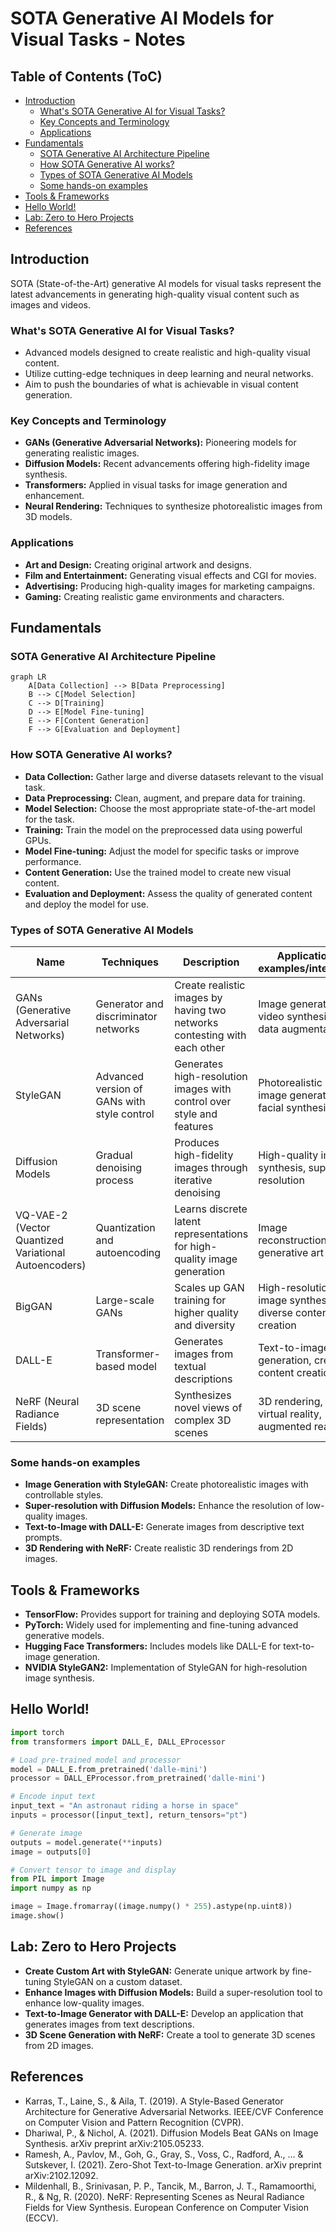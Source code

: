 # SOTA Generative AI Models for Visual Tasks - Notes

## Table of Contents (ToC)

  - [Introduction](#introduction)
    - [What's SOTA Generative AI for Visual Tasks?](#whats-sota-generative-ai-for-visual-tasks)
    - [Key Concepts and Terminology](#key-concepts-and-terminology)
    - [Applications](#applications)
  - [Fundamentals](#fundamentals)
    - [SOTA Generative AI Architecture Pipeline](#sota-generative-ai-architecture-pipeline)
    - [How SOTA Generative AI works?](#how-sota-generative-ai-works)
    - [Types of SOTA Generative AI Models](#types-of-sota-generative-ai-models)
    - [Some hands-on examples](#some-hands-on-examples)
  - [Tools \& Frameworks](#tools--frameworks)
  - [Hello World!](#hello-world)
  - [Lab: Zero to Hero Projects](#lab-zero-to-hero-projects)
  - [References](#references)

## Introduction
SOTA (State-of-the-Art) generative AI models for visual tasks represent the latest advancements in generating high-quality visual content such as images and videos.

### What's SOTA Generative AI for Visual Tasks?
- Advanced models designed to create realistic and high-quality visual content.
- Utilize cutting-edge techniques in deep learning and neural networks.
- Aim to push the boundaries of what is achievable in visual content generation.

### Key Concepts and Terminology
- **GANs (Generative Adversarial Networks):** Pioneering models for generating realistic images.
- **Diffusion Models:** Recent advancements offering high-fidelity image synthesis.
- **Transformers:** Applied in visual tasks for image generation and enhancement.
- **Neural Rendering:** Techniques to synthesize photorealistic images from 3D models.

### Applications
- **Art and Design:** Creating original artwork and designs.
- **Film and Entertainment:** Generating visual effects and CGI for movies.
- **Advertising:** Producing high-quality images for marketing campaigns.
- **Gaming:** Creating realistic game environments and characters.

## Fundamentals

### SOTA Generative AI Architecture Pipeline

```mermaid
graph LR
    A[Data Collection] --> B[Data Preprocessing]
    B --> C[Model Selection]
    C --> D[Training]
    D --> E[Model Fine-tuning]
    E --> F[Content Generation]
    F --> G[Evaluation and Deployment]
```

### How SOTA Generative AI works?
- **Data Collection:** Gather large and diverse datasets relevant to the visual task.
- **Data Preprocessing:** Clean, augment, and prepare data for training.
- **Model Selection:** Choose the most appropriate state-of-the-art model for the task.
- **Training:** Train the model on the preprocessed data using powerful GPUs.
- **Model Fine-tuning:** Adjust the model for specific tasks or improve performance.
- **Content Generation:** Use the trained model to create new visual content.
- **Evaluation and Deployment:** Assess the quality of generated content and deploy the model for use.

### Types of SOTA Generative AI Models
| Name | Techniques | Description | Application examples/interests |
|------|------------|-------------|--------------------------------|
| GANs (Generative Adversarial Networks) | Generator and discriminator networks | Create realistic images by having two networks contesting with each other | Image generation, video synthesis, data augmentation |
| StyleGAN | Advanced version of GANs with style control | Generates high-resolution images with control over style and features | Photorealistic image generation, facial synthesis |
| Diffusion Models | Gradual denoising process | Produces high-fidelity images through iterative denoising | High-quality image synthesis, super-resolution |
| VQ-VAE-2 (Vector Quantized Variational Autoencoders) | Quantization and autoencoding | Learns discrete latent representations for high-quality image generation | Image reconstruction, generative art |
| BigGAN | Large-scale GANs | Scales up GAN training for higher quality and diversity | High-resolution image synthesis, diverse content creation |
| DALL-E | Transformer-based model | Generates images from textual descriptions | Text-to-image generation, creative content creation |
| NeRF (Neural Radiance Fields) | 3D scene representation | Synthesizes novel views of complex 3D scenes | 3D rendering, virtual reality, augmented reality |

### Some hands-on examples
- **Image Generation with StyleGAN:** Create photorealistic images with controllable styles.
- **Super-resolution with Diffusion Models:** Enhance the resolution of low-quality images.
- **Text-to-Image with DALL-E:** Generate images from descriptive text prompts.
- **3D Rendering with NeRF:** Create realistic 3D renderings from 2D images.

## Tools & Frameworks
- **TensorFlow:** Provides support for training and deploying SOTA models.
- **PyTorch:** Widely used for implementing and fine-tuning advanced generative models.
- **Hugging Face Transformers:** Includes models like DALL-E for text-to-image generation.
- **NVIDIA StyleGAN2:** Implementation of StyleGAN for high-resolution image synthesis.

## Hello World!
```python
import torch
from transformers import DALL_E, DALL_EProcessor

# Load pre-trained model and processor
model = DALL_E.from_pretrained('dalle-mini')
processor = DALL_EProcessor.from_pretrained('dalle-mini')

# Encode input text
input_text = "An astronaut riding a horse in space"
inputs = processor([input_text], return_tensors="pt")

# Generate image
outputs = model.generate(**inputs)
image = outputs[0]

# Convert tensor to image and display
from PIL import Image
import numpy as np

image = Image.fromarray((image.numpy() * 255).astype(np.uint8))
image.show()
```

## Lab: Zero to Hero Projects
- **Create Custom Art with StyleGAN:** Generate unique artwork by fine-tuning StyleGAN on a custom dataset.
- **Enhance Images with Diffusion Models:** Build a super-resolution tool to enhance low-quality images.
- **Text-to-Image Generator with DALL-E:** Develop an application that generates images from text descriptions.
- **3D Scene Generation with NeRF:** Create a tool to generate 3D scenes from 2D images.

## References
- Karras, T., Laine, S., & Aila, T. (2019). A Style-Based Generator Architecture for Generative Adversarial Networks. IEEE/CVF Conference on Computer Vision and Pattern Recognition (CVPR).
- Dhariwal, P., & Nichol, A. (2021). Diffusion Models Beat GANs on Image Synthesis. arXiv preprint arXiv:2105.05233.
- Ramesh, A., Pavlov, M., Goh, G., Gray, S., Voss, C., Radford, A., ... & Sutskever, I. (2021). Zero-Shot Text-to-Image Generation. arXiv preprint arXiv:2102.12092.
- Mildenhall, B., Srinivasan, P. P., Tancik, M., Barron, J. T., Ramamoorthi, R., & Ng, R. (2020). NeRF: Representing Scenes as Neural Radiance Fields for View Synthesis. European Conference on Computer Vision (ECCV).